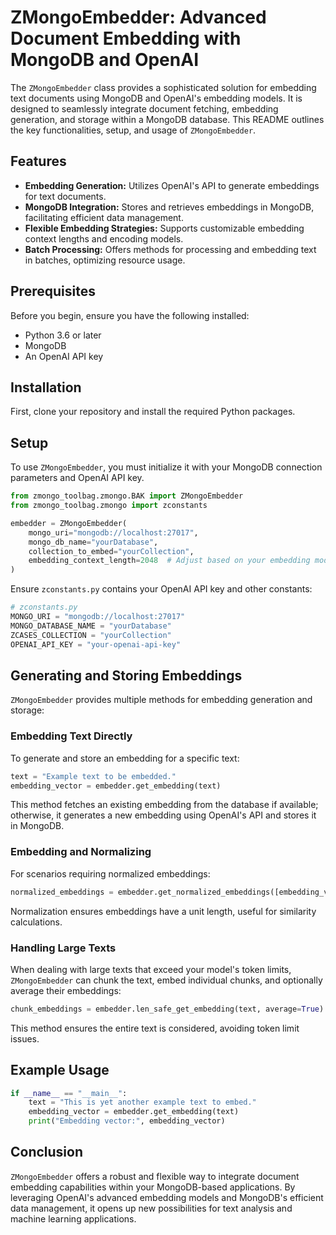 # ZMongoEmbedder: Advanced Document Embedding with MongoDB and OpenAI

The `ZMongoEmbedder` class provides a sophisticated solution for embedding text documents using MongoDB and OpenAI's embedding models. It is designed to seamlessly integrate document fetching, embedding generation, and storage within a MongoDB database. This README outlines the key functionalities, setup, and usage of `ZMongoEmbedder`.

## Features

- **Embedding Generation:** Utilizes OpenAI's API to generate embeddings for text documents.
- **MongoDB Integration:** Stores and retrieves embeddings in MongoDB, facilitating efficient data management.
- **Flexible Embedding Strategies:** Supports customizable embedding context lengths and encoding models.
- **Batch Processing:** Offers methods for processing and embedding text in batches, optimizing resource usage.

## Prerequisites

Before you begin, ensure you have the following installed:
- Python 3.6 or later
- MongoDB
- An OpenAI API key

## Installation

First, clone your repository and install the required Python packages.


## Setup

To use `ZMongoEmbedder`, you must initialize it with your MongoDB connection parameters and OpenAI API key.

```python
from zmongo_toolbag.zmongo.BAK import ZMongoEmbedder
from zmongo_toolbag.zmongo import zconstants

embedder = ZMongoEmbedder(
    mongo_uri="mongodb://localhost:27017",
    mongo_db_name="yourDatabase",
    collection_to_embed="yourCollection",
    embedding_context_length=2048  # Adjust based on your embedding model's requirements
)
```

Ensure `zconstants.py` contains your OpenAI API key and other constants:

```python
# zconstants.py
MONGO_URI = "mongodb://localhost:27017"
MONGO_DATABASE_NAME = "yourDatabase"
ZCASES_COLLECTION = "yourCollection"
OPENAI_API_KEY = "your-openai-api-key"
```

## Generating and Storing Embeddings

`ZMongoEmbedder` provides multiple methods for embedding generation and storage:

### Embedding Text Directly

To generate and store an embedding for a specific text:

```python
text = "Example text to be embedded."
embedding_vector = embedder.get_embedding(text)
```

This method fetches an existing embedding from the database if available; otherwise, it generates a new embedding using OpenAI's API and stores it in MongoDB.

### Embedding and Normalizing

For scenarios requiring normalized embeddings:

```python
normalized_embeddings = embedder.get_normalized_embeddings([embedding_vector])
```

Normalization ensures embeddings have a unit length, useful for similarity calculations.

### Handling Large Texts

When dealing with large texts that exceed your model's token limits, `ZMongoEmbedder` can chunk the text, embed individual chunks, and optionally average their embeddings:

```python
chunk_embeddings = embedder.len_safe_get_embedding(text, average=True)
```

This method ensures the entire text is considered, avoiding token limit issues.

## Example Usage

```python
if __name__ == "__main__":
    text = "This is yet another example text to embed."
    embedding_vector = embedder.get_embedding(text)
    print("Embedding vector:", embedding_vector)
```

## Conclusion

`ZMongoEmbedder` offers a robust and flexible way to integrate document embedding capabilities within your MongoDB-based applications. By leveraging OpenAI's advanced embedding models and MongoDB's efficient data management, it opens up new possibilities for text analysis and machine learning applications.